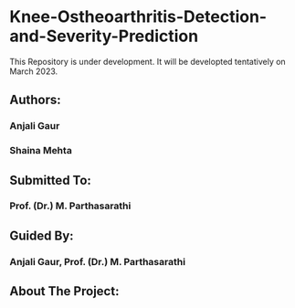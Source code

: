 # Knee-Ostheoarthritis-Detection-and-Severity-Prediction
This Repository is under development. It will be developted tentatively on March 2023.
## Authors:
### Anjali Gaur
### Shaina Mehta
## Submitted To:
### Prof. (Dr.) M. Parthasarathi
## Guided By:
### Anjali Gaur, Prof. (Dr.) M. Parthasarathi
## About The Project:

